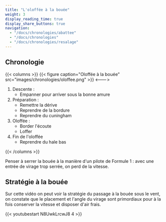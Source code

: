 ```yaml
---
title: "L'oloffée à la bouée"
weight: 3
display_reading_time: true
display_share_buttons: true
navigation:
  - "/docs/chronologies/abattee"
  - "/docs/chronologies"
  - "/docs/chronologies/resalage"
---
```


## Chronologie
{{< columns >}}
{{< figure caption="Oloffée à la bouée" src="images/chronologies/oloffee.png" >}}
<--->

1. Descente :
    * Empanner pour arriver sous la bonne amure
2. Préparation :
    * Remettre la dérive
    * Reprendre de la bordure
    * Reprendre du cuningham
3. Oloffée :
    * Border l'écoute
    * Loffer
4. Fin de l'oloffée
    * Reprendre du hale bas

{{< /columns >}}

Penser à serrer la bouée à la manière d'un pilote de Formule 1 : avec une entrée de virage trop serrée, on perd de la vitesse.

## Stratégie à la bouée
Sur cette vidéo on peut voir la stratégie du passage à la bouée sous le vent, on constate que le placement et l'angle du virage sont primordiaux pour à la fois conserver la vitesse et disposer d'air frais.

{{< youtubestart N8UwkLrcwJ8 4 >}}
